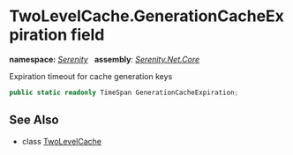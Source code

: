 # TwoLevelCache.GenerationCacheExpiration field
**namespace:** *[Serenity](../../README.md#serenity-namespace)*   **assembly**: *[Serenity.Net.Core](../../README.md)*

Expiration timeout for cache generation keys

```csharp
public static readonly TimeSpan GenerationCacheExpiration;
```

## See Also

* class [TwoLevelCache](../TwoLevelCache.md)